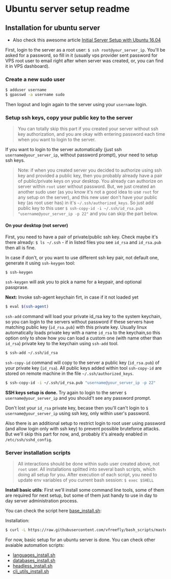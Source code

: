 # Ubuntu server setup readme

## Installation for ubuntu server

* Also check this awesome article [Initial Server Setup with Ubuntu 16.04](https://www.digitalocean.com/community/tutorials/initial-server-setup-with-ubuntu-16-04)

First, login to the server as a root user: `$ ssh root@your_server_ip`. You'll be asked for a password, so fill in it (usually vps provider sent password for VPS root user to email right after when server was created, or, you can find it in VPS dashboard).

### Create a new sudo user

```bash
$ adduser username
$ gpasswd -a username sudo
```
Then logout and login again to the server using your `username` login.



### Setup ssh keys, copy your public key to the server
> You can totally skip this part if you created your server without ssh key authorization, and you are okay with entering password each time when you want to login to the server.

If you want to login to the server automatically (just ssh `username@your_server_ip`, without password prompt), your need to setup ssh keys.

> Note: if when you created server you decided to authorize using ssh key and provided a public key, then you probably already have a pair of public/private keys on your desktop.
> You already can authorize on server within `root` user without password. But, we just created an another sudo user (as you know it's not a good idea to use `root` for any setup on the server), and this new user don't have your public key (as root user has) in it's `~/.ssh/authorized_keys`.
> So just add public key to this user `$ ssh-copy-id -i ~/.ssh/id_rsa.pub "username@your_server_ip -p 22"` and you can skip the part below.

#### On your desktop  (not server)
First, you need to have a pair of private/public ssh key. Check maybe it's there already: `$ ls ~/.ssh` - if in listed files you see `id_rsa` and `id_rsa.pub` then all is fine.

In case if don't, or you want to use different ssh key pair, not default one, generate it using `ssh-keygen` tool:

```bash
$ ssh-keygen
```
`ssh-keygen` will ask you to pick a name for a keypair, and optional passprase.



**Next:**
Invoke ssh-agent keychain firt, in case if it not loaded yet
```bash
$ eval $(ssh-agent)
```



`ssh-add`  command will load your private id_rsa key to the system keychain, so you can login to the servers without password if these servers have matching public key (`id_rsa.pub`) with this private key.
Usually linux automatically loads private key with a name `id_rsa` to the keychain,so this option only to show how you can load a custom one (with name other than `id_rsa`) private key to the keychain using `ssh-add` tool.

```bash
$ ssh-add ~/.ssh/id_rsa
```



`ssh-copy-id` command will copy to the server a public key (`id_rsa.pub`) of your private key (`id_rsa`).
All public keys added within tool `ssh-copy-id` are stored on remote machine in the file `~/.ssh/authorized_keys`.

```bash
$ ssh-copy-id -i ~/.ssh/id_rsa.pub "username@your_server_ip -p 22"
```


**SSH keys setup is done.**
Try again to login to the server `$ username@your_server_ip` and you should't see any password prompt.

Don't lost your `id_rsa` private key, becase then you'll can't login to `$ username@your_server_ip` using ssh key, only within user's password.

Also there is an additional setup to restrict login to root user using password (and allow login only with ssh key) to prevent possible bruteforce attacks. But we'll skip this part for now, and, probably it's already enabled in `/etc/ssh/sshd_config`.


### Server installation scripts
> All interactions should be done within sudo user created above, not `root` user.
> All installations splitted into several bash scripts, which doing all setup for you.
> After execution of each script, you need to update env variables of you current bash session: `$ exec $SHELL`

**Install basic utils**:
First we'll install some command line tools, some of them are required for next setup, but some of them just handy to use in day to day server administration process.

You can check the script here [base_install.sh](https://github.com/vfreefly/bash_scripts/blob/master/base_install.sh):

Installation:
```bash
$ curl -L https://raw.githubusercontent.com/vfreefly/bash_scripts/master/base_install.sh | bash
```

For now, basic setup for an ubuntu server is done. You can check other avaiable automation scripts:
* [languages_install.sh](https://github.com/vfreefly/bash_scripts/blob/master/languages_install.sh)
* [databases_install.sh](https://github.com/vfreefly/bash_scripts/blob/master/databases_install.sh)
* [headless_install.sh](https://github.com/vfreefly/bash_scripts/blob/master/headless_install.sh)
* [cli_utils_install.sh](https://github.com/vfreefly/bash_scripts/blob/master/cli_utils_install.sh)
